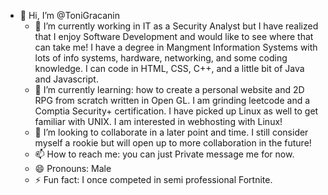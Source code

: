 - 👋 Hi, I’m @ToniGracanin
  - 👀 I’m currently working in IT as a Security Analyst but I have realized that I enjoy Software Development
    and would like to see where that can take me! I have a degree in Mangment Information Systems with lots of info systems,
    hardware, networking, and some coding knowledge. I can code in HTML, CSS, C++, and a little bit of Java and Javascript.
  - 🌱 I’m currently learning: how to create a personal website and 2D RPG from scratch written in Open GL. I am grinding leetcode
    and a Comptia Security+ certification. I have picked up Linux as well to get familiar with UNIX. I am interested in webhosting
    with Linux!
  - 💞️ I’m looking to collaborate in a later point and time. I still consider myself a rookie but will open up to more
    collaboration in the future!
  - 📫 How to reach me: you can just Private message me for now.
  - 😄 Pronouns: Male
  - ⚡ Fun fact: I once competed in semi professional Fortnite.

<!---
ToniGracanin/ToniGracanin is a ✨ special ✨ repository because its `README.md` (this file) appears on your GitHub profile.
You can click the Preview link to take a look at your changes.
--->
